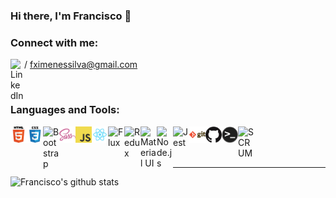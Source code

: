 ### Hi there, I'm Francisco 👋


### Connect with me:

[<img align="left" alt="LinkedIn" width="22px" src="https://cdn.jsdelivr.net/npm/simple-icons@v3/icons/linkedin.svg" />](https://www.linkedin.com/in/fximenessilva/)/ fximenessilva@gmail.com

<br />

### Languages and Tools:

<img align="left" alt="HTML5" width="26px" src="https://raw.githubusercontent.com/github/explore/80688e429a7d4ef2fca1e82350fe8e3517d3494d/topics/html/html.png" />
<img align="left" alt="CSS3" width="26px" src="https://raw.githubusercontent.com/github/explore/80688e429a7d4ef2fca1e82350fe8e3517d3494d/topics/css/css.png" />
<img align="left" alt="Bootstrap" width="26px" src="https://upload.wikimedia.org/wikipedia/commons/thumb/b/b2/Bootstrap_logo.svg/1024px-Bootstrap_logo.svg.png" >
<img align="left" alt="Sass" width="26px" src="https://raw.githubusercontent.com/github/explore/80688e429a7d4ef2fca1e82350fe8e3517d3494d/topics/sass/sass.png" />
<img align="left" alt="JavaScript" width="26px" src="https://raw.githubusercontent.com/github/explore/80688e429a7d4ef2fca1e82350fe8e3517d3494d/topics/javascript/javascript.png" />
<img align="left" alt="React" width="26px" src="https://raw.githubusercontent.com/github/explore/80688e429a7d4ef2fca1e82350fe8e3517d3494d/topics/react/react.png" />
<img align="left" alt="Flux" width="26px" src="https://yycjs.com/real-world-react/img/flux-logo.png" />
<img align="left" alt="Redux" width="26px" src="https://cdn.iconscout.com/icon/free/png-256/redux-283024.png" />
<img align="left" alt="Material UI" width="26px" src="https://material-ui.com/static/logo.png" />
<img align="left" alt="Node.js" width="26px" src="https://upload.wikimedia.org/wikipedia/commons/thumb/d/d9/Node.js_logo.svg/1280px-Node.js_logo.svg.png" />
<img align="left" alt="Jest" width="26px" src="https://seeklogo.com/images/J/jest-logo-F9901EBBF7-seeklogo.com.png" />
<img align="left" alt="Git" width="26px" src="https://raw.githubusercontent.com/github/explore/80688e429a7d4ef2fca1e82350fe8e3517d3494d/topics/git/git.png" />
<img align="left" alt="GitHub" width="26px" src="https://raw.githubusercontent.com/github/explore/78df643247d429f6cc873026c0622819ad797942/topics/github/github.png" />
<img align="left" alt="Terminal" width="26px" src="https://raw.githubusercontent.com/github/explore/80688e429a7d4ef2fca1e82350fe8e3517d3494d/topics/terminal/terminal.png" />
<img align="left" alt="SCRUM" width="26px" src="https://toppng.com/uploads/preview/scrum-logo-11563040373dobu8gfol9.png" />

<br>

<br />
<br />

---





![Francisco's github stats](https://github-readme-stats.vercel.app/api?username=fximenessilva&show_icons=true)



